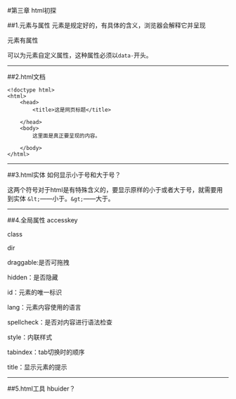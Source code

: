 #第三章 html初探

##1.元素与属性
元素是规定好的，有具体的含义，浏览器会解释它并呈现

元素有属性

可以为元素自定义属性，这种属性必须以`data-`开头。

***
##2.html文档
```	
<!doctype html>
<html>
	<head>
		<title>这是网页标题</title>

	</head>
	<body>
		这里面是真正要呈现的内容。

	</body>
</html>
```
***
##3.html实体
如何显示小于号和大于号？

这两个符号对于html是有特殊含义的，要显示原样的小于或者大于号，就需要用到实体
`&lt;`——小于。`&gt;`——大于。
***
##4.全局属性
accesskey

class

dir

draggable:是否可拖拽

hidden：是否隐藏

id：元素的唯一标识

lang：元素内容使用的语言

spellcheck：是否对内容进行语法检查

style：内联样式

tabindex：tab切换时的顺序

title：显示元素的提示

***
##5.html工具
hbuider？

